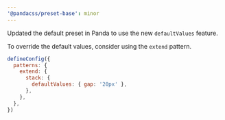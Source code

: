 ```yaml
---
'@pandacss/preset-base': minor
---
```


Updated the default preset in Panda to use the new `defaultValues` feature.

To override the default values, consider using the `extend` pattern.

```js
defineConfig({
  patterns: {
    extend: {
      stack: {
        defaultValues: { gap: '20px' },
      },
    },
  },
})
```
